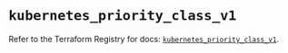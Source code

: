 # `kubernetes_priority_class_v1`

Refer to the Terraform Registry for docs: [`kubernetes_priority_class_v1`](https://registry.terraform.io/providers/hashicorp/kubernetes/2.28.0/docs/resources/priority_class_v1).
